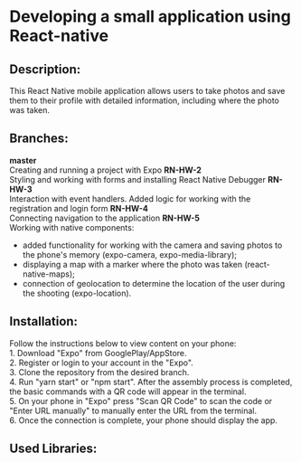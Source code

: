 # Developing a small application using React-native


## Description:
This React Native mobile application allows users to take photos and save them to their profile with detailed information, including where the photo was taken.


## Branches:
**master**
<br>Creating and running a project with Expo
**RN-HW-2**
<br>Styling and working with forms and installing React Native Debugger
**RN-HW-3**
<br>Interaction with event handlers. Added logic for working with the registration and login form
**RN-HW-4**
<br>Connecting navigation to the application
**RN-HW-5**
<br>Working with native components:
- added functionality for working with the camera and saving photos to the phone's memory (expo-camera, expo-media-library);
- displaying a map with a marker where the photo was taken (react-native-maps);
- connection of geolocation to determine the location of the user during the shooting (expo-location).

## Installation:
Follow the instructions below to view content on your phone: 
<br/>1. Download "Expo" from GooglePlay/AppStore. 
<br/>2. Register or login to your account in the "Expo".
<br/>3. Clone the repository from the desired branch.
<br/>4. Run "yarn start" or "npm start". After the assembly process is completed, the basic commands with a QR code will appear in the terminal.
<br/>5. On your phone in "Expo" press "Scan QR Code" to scan the code or "Enter URL manually" to manually enter the URL from the terminal.
<br/>6. Once the connection is complete, your phone should display the app.


## Used Libraries:
